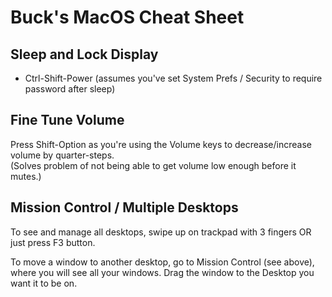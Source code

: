 # Buck's MacOS Cheat Sheet

## Sleep and Lock Display
- Ctrl-Shift-Power
  (assumes you've set System Prefs / Security to require password after sleep)

## Fine Tune Volume
Press Shift-Option as you're using the Volume keys to decrease/increase volume by quarter-steps.  
(Solves problem of not being able to get volume low enough before it mutes.)

## Mission Control / Multiple Desktops
To see and manage all desktops, swipe up on trackpad with 3 fingers OR just press F3 button.

To move a window to another desktop, go to Mission Control (see above), where you will see all your windows.  Drag the window to the Desktop you want it to be on.
